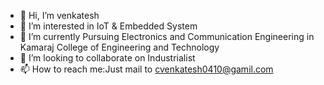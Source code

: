- 👋 Hi, I’m venkatesh
- 👀 I’m interested in IoT & Embedded System
- 🌱 I’m currently Pursuing Electronics and Communication Engineering in Kamaraj College of Engineering and Technology 
- 💞️ I’m looking to collaborate on Industrialist 
- 📫 How to reach me:Just mail to cvenkatesh0410@gamil.com 

<!---
venkat0410/venkat0410 is a ✨ special ✨ repository because its `README.md` (this file) appears on your GitHub profile.
You can click the Preview link to take a look at your changes.
--->
